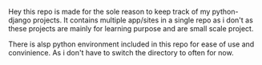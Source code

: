 Hey this repo is made for the sole reason to keep track of my python-django projects.
It contains multiple app/sites in a single repo as i don't as these projects are mainly 
for learning purpose and are small scale project.

There is alsp python environment included in this repo for ease of use and convinience.
As i don't have to switch the directory to often for now.

